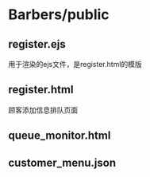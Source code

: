 # Barbers/public
## register.ejs
用于渲染的ejs文件，是register.html的模版
## register.html
顾客添加信息排队页面
## queue_monitor.html
## customer_menu.json
